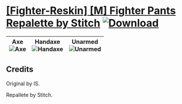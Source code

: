 # [\[Fighter-Reskin\] \[M\] Fighter Pants Repalette by Stitch](https://github.com/Klokinator/FE-Repo/tree/main/Battle%20Animations/Infantry%20-%20(Axe)%20Fighters%20and%20Warriors/%5BFighter-Reskin%5D%20%5BM%5D%20Fighter%20Pants%20Repalette%20by%20Stitch) [![Download](https://img.shields.io/badge/Download--red?style=social&logo=github)](https://minhaskamal.github.io/DownGit/#/home?url=https://github.com/Klokinator/FE-Repo/tree/main/Battle%20Animations/Infantry%20-%20(Axe)%20Fighters%20and%20Warriors/%5BFighter-Reskin%5D%20%5BM%5D%20Fighter%20Pants%20Repalette%20by%20Stitch)

| <b>Axe</b><br/><img alt="Axe" src="https://raw.githubusercontent.com/Klokinator/FE-Repo/main/Battle%20Animations/Infantry%20-%20(Axe)%20Fighters%20and%20Warriors/%5BFighter-Reskin%5D%20%5BM%5D%20Fighter%20Pants%20Repalette%20by%20Stitch/3.%20Axe/Axe.gif"/> | <b>Handaxe</b><br/><img alt="Handaxe" src="https://raw.githubusercontent.com/Klokinator/FE-Repo/main/Battle%20Animations/Infantry%20-%20(Axe)%20Fighters%20and%20Warriors/%5BFighter-Reskin%5D%20%5BM%5D%20Fighter%20Pants%20Repalette%20by%20Stitch/4.%20Handaxe/Handaxe.gif"/> | <b>Unarmed</b><br/><img alt="Unarmed" src="https://raw.githubusercontent.com/Klokinator/FE-Repo/main/Battle%20Animations/Infantry%20-%20(Axe)%20Fighters%20and%20Warriors/%5BFighter-Reskin%5D%20%5BM%5D%20Fighter%20Pants%20Repalette%20by%20Stitch/8.%20Unarmed/Unarmed.gif"/> |
| :---: | :---: | :---: |

## Credits

Original by IS.

Repallete by Stitch.

